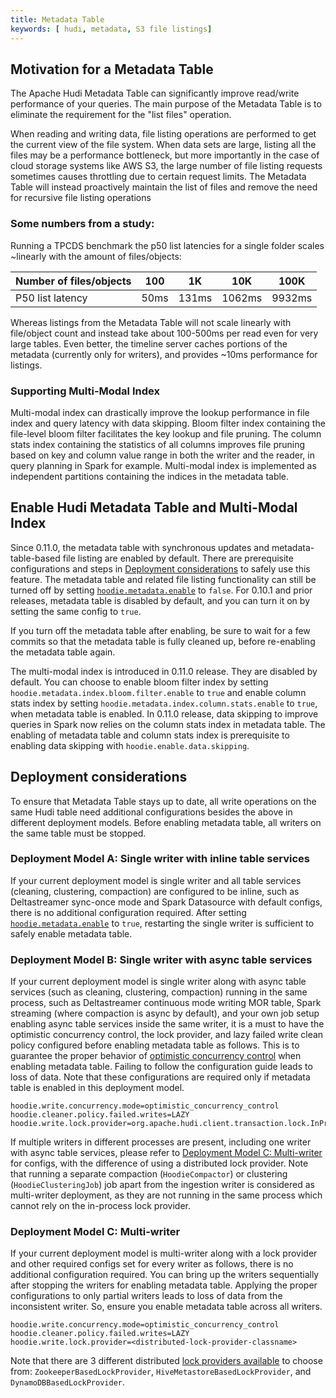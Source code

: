 ```yaml
---
title: Metadata Table
keywords: [ hudi, metadata, S3 file listings]
---
```


## Motivation for a Metadata Table

The Apache Hudi Metadata Table can significantly improve read/write performance of your queries. The main purpose of the
Metadata Table is to eliminate the requirement for the "list files" operation.

When reading and writing data, file listing operations are performed to get the current view of the file system.
When data sets are large, listing all the files may be a performance bottleneck, but more importantly in the case of cloud storage systems
like AWS S3, the large number of file listing requests sometimes causes throttling due to certain request limits.
The Metadata Table will instead proactively maintain the list of files and remove the need for recursive file listing operations

### Some numbers from a study:
Running a TPCDS benchmark the p50 list latencies for a single folder scales ~linearly with the amount of files/objects:

|Number of files/objects|100|1K|10K|100K|
|---|---|---|---|---|
|P50 list latency|50ms|131ms|1062ms|9932ms|

Whereas listings from the Metadata Table will not scale linearly with file/object count and instead take about 100-500ms per read even for very large tables.
Even better, the timeline server caches portions of the metadata (currently only for writers), and provides ~10ms performance for listings.

### Supporting Multi-Modal Index

Multi-modal index can drastically improve the lookup performance in file index and query latency with data skipping.
Bloom filter index containing the file-level bloom filter facilitates the key lookup and file pruning.  The column stats
index containing the statistics of all columns improves file pruning based on key and column value range in both the
writer and the reader, in query planning in Spark for example.  Multi-modal index is implemented as independent partitions
containing the indices in the metadata table.

## Enable Hudi Metadata Table and Multi-Modal Index
Since 0.11.0, the metadata table with synchronous updates and metadata-table-based file listing are enabled by default.
There are prerequisite configurations and steps in [Deployment considerations](#deployment-considerations) to
safely use this feature.  The metadata table and related file listing functionality can still be turned off by setting
[`hoodie.metadata.enable`](/docs/configurations#hoodiemetadataenable) to `false`.  For 0.10.1 and prior releases, metadata
table is disabled by default, and you can turn it on by setting the same config to `true`.

If you turn off the metadata table after enabling, be sure to wait for a few commits so that the metadata table is fully
cleaned up, before re-enabling the metadata table again.

The multi-modal index is introduced in 0.11.0 release.  They are disabled by default.  You can choose to enable bloom
filter index by setting `hoodie.metadata.index.bloom.filter.enable` to `true` and enable column stats index by setting
`hoodie.metadata.index.column.stats.enable` to `true`, when metadata table is enabled.  In 0.11.0 release, data skipping
to improve queries in Spark now relies on the column stats index in metadata table.  The enabling of metadata table and
column stats index is prerequisite to enabling data skipping with `hoodie.enable.data.skipping`.

## Deployment considerations
To ensure that Metadata Table stays up to date, all write operations on the same Hudi table need additional configurations
besides the above in different deployment models.  Before enabling metadata table, all writers on the same table must
be stopped.

### Deployment Model A: Single writer with inline table services

If your current deployment model is single writer and all table services (cleaning, clustering, compaction) are configured
to be inline, such as Deltastreamer sync-once mode and Spark Datasource with default configs, there is no additional configuration
required.  After setting [`hoodie.metadata.enable`](/docs/configurations#hoodiemetadataenable) to `true`, restarting
the single writer is sufficient to safely enable metadata table.

### Deployment Model B: Single writer with async table services

If your current deployment model is single writer along with async table services (such as cleaning, clustering, compaction)
running in the same process, such as Deltastreamer continuous mode writing MOR table, Spark streaming (where compaction is async by default),
and your own job setup enabling async table services inside the same writer, it is a must to have the optimistic concurrency control,
the lock provider, and lazy failed write clean policy configured before enabling metadata table as follows.  This is to guarantee
the proper behavior of [optimistic concurrency control](/docs/concurrency_control#enabling-multi-writing) when enabling
metadata table. Failing to follow the configuration guide leads to loss of data.  Note that these configurations are
required only if metadata table is enabled in this deployment model.

```properties
hoodie.write.concurrency.mode=optimistic_concurrency_control
hoodie.cleaner.policy.failed.writes=LAZY
hoodie.write.lock.provider=org.apache.hudi.client.transaction.lock.InProcessLockProvider
```

If multiple writers in different processes are present, including one writer with async table services, please refer to
[Deployment Model C: Multi-writer](#deployment-model-c-multi-writer) for configs, with the difference of using a
distributed lock provider.  Note that running a separate compaction (`HoodieCompactor`) or clustering (`HoodieClusteringJob`)
job apart from the ingestion writer is considered as multi-writer deployment, as they are not running in the same
process which cannot rely on the in-process lock provider.

### Deployment Model C: Multi-writer

If your current deployment model is multi-writer along with a lock provider and other required configs set for every writer
as follows, there is no additional configuration required.  You can bring up the writers sequentially after stopping the
writers for enabling metadata table.  Applying the proper configurations to only partial writers leads to loss of data
from the inconsistent writer. So, ensure you enable metadata table across all writers.

```properties
hoodie.write.concurrency.mode=optimistic_concurrency_control
hoodie.cleaner.policy.failed.writes=LAZY
hoodie.write.lock.provider=<distributed-lock-provider-classname>
```

Note that there are 3 different distributed [lock providers available](/docs/concurrency_control#enabling-multi-writing)
to choose from: `ZookeeperBasedLockProvider`, `HiveMetastoreBasedLockProvider`, and `DynamoDBBasedLockProvider`.